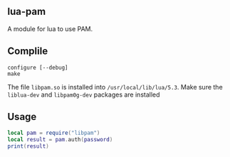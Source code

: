## lua-pam
A module for lua to use PAM.

## Complile
```shell
configure [--debug]
make
```

The file `libpam.so` is installed into `/usr/local/lib/lua/5.3`.
Make sure the `liblua-dev` and `libpam0g-dev` packages are installed

## Usage
```lua
local pam = require("libpam")
local result = pam.auth(password)
print(result)
```
